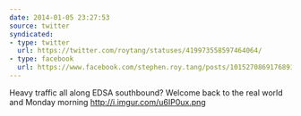 ```yaml
---
date: 2014-01-05 23:27:53
source: twitter
syndicated:
- type: twitter
  url: https://twitter.com/roytang/statuses/419973558597464064/
- type: facebook
  url: https://www.facebook.com/stephen.roy.tang/posts/10152708691768912
---
```


Heavy traffic all along EDSA southbound? Welcome back to the real world and Monday morning http://i.imgur.com/u6IP0ux.png